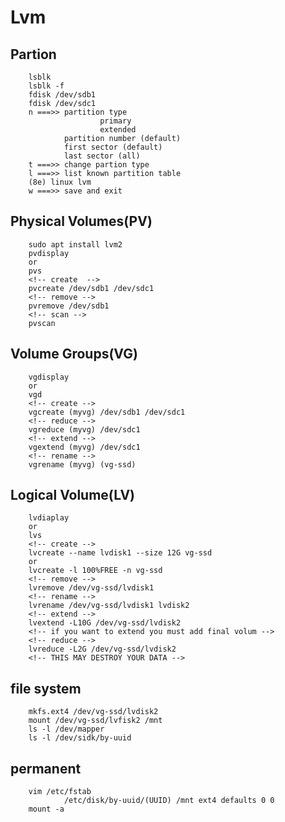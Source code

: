 # Lvm

## Partion
        lsblk
        lsblk -f
        fdisk /dev/sdb1
        fdisk /dev/sdc1
        n ===>> partition type
                        primary
                        extended
                partition number (default)
                first sector (default)
                last sector (all)
        t ===>> change partion type
        l ===>> list known partition table
        (8e) linux lvm
        w ===>> save and exit

## Physical Volumes(PV)
        sudo apt install lvm2
        pvdisplay
        or
        pvs
        <!-- create  -->
        pvcreate /dev/sdb1 /dev/sdc1
        <!-- remove -->
        pvremove /dev/sdb1
        <!-- scan -->
        pvscan

## Volume Groups(VG)
        vgdisplay
        or
        vgd
        <!-- create -->
        vgcreate (myvg) /dev/sdb1 /dev/sdc1
        <!-- reduce -->
        vgreduce (myvg) /dev/sdc1
        <!-- extend -->
        vgextend (myvg) /dev/sdc1
        <!-- rename -->
        vgrename (myvg) (vg-ssd)

## Logical Volume(LV)
        lvdiaplay
        or
        lvs
        <!-- create -->
        lvcreate --name lvdisk1 --size 12G vg-ssd
        or
        lvcreate -l 100%FREE -n vg-ssd
        <!-- remove -->
        lvremove /dev/vg-ssd/lvdisk1
        <!-- rename -->
        lvrename /dev/vg-ssd/lvdisk1 lvdisk2
        <!-- extend -->
        lvextend -L10G /dev/vg-ssd/lvdisk2
        <!-- if you want to extend you must add final volum -->
        <!-- reduce -->
        lvreduce -L2G /dev/vg-ssd/lvdisk2
        <!-- THIS MAY DESTROY YOUR DATA -->

## file system
        mkfs.ext4 /dev/vg-ssd/lvdisk2
        mount /dev/vg-ssd/lvfisk2 /mnt
        ls -l /dev/mapper
        ls -l /dev/sidk/by-uuid

## permanent
        vim /etc/fstab
                /etc/disk/by-uuid/(UUID) /mnt ext4 defaults 0 0
        mount -a





